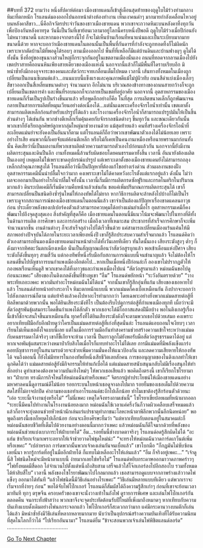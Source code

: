 ##บทที่ 372 ยามว่าง
หนึ่งสัปดาห์ต่อมา เมืองชายแดนก็เข้าสู่เดือนสุดท้ายของฤดูใบไม้ร่วงท่ามกลางหิมะที่ตกหนัก
โรแลนด์มองออกไปนอกหน้าต่างห้องทำงาน เห็นเงาคนดำๆ มากมายกำลังเคลื่อนไหวอยู่บนหลังคาสีขาว...นี่คือกิจวัตรประจำวันของชาวเมืองชายแดน พวกเขาจะกวาดหิมะบนหลังคาทิ้งทุกวันเพื่อป้องกันหลังคาทรุด
วันนี้เป็นวันที่เขาย้อนเวลามาอยู่โลกนี้ครบหนึ่งปีพอดี ฤดูใบไม้ร่วงเมื่อปีก่อนยังไม่หนาวขนาดนี้ และหากมองจากตรงนี้ไป ก็จะไม่เห็นบ้านเรือนที่หนาแน่นและเป็นระเบียบมากมายขนาดนี้ด้วย
หากจะบอกว่าเมืองชายแดนในตอนนั้นเป็นพื้นที่กันดารที่กำลังจะถูกทอดทิ้งก็ไม่ผิดนัก เพราะหากตัดบ้านไม้ที่พอดูได้รอบๆ ลานเมืองออกไป พื้นที่ที่เหลือก็มีแต่บ้านดินและบ้านฟางผุๆ ดูไม่ได้ทั้งนั้น ซึ่งที่อยู่ของขุนนางส่วนใหญ่ก็กระจุกกันอยู่ในเขตลานเมืองนั่นเอง ถนนที่ทอดจากลานเมืองไปยังเขตปราสาทคือถนนหินเพียงสายเดียวของเมืองแห่งนี้ นอกจากนี้แล้วก็ไม่มีพื้นที่ใดราบเรียบอีก มิหนำซ้ำยังมีกองอุจจาระของคนและสัตว์กระจายเกลื่อนเต็มไปหมด
เวลานี้ เส้นทางทั้งหมดในเมืองถูกเปลี่ยนเป็นถนนซีเมนต์แล้ว...ถนนแบบนี้แข็งแรงและคุณภาพดีแม้ไม่ปูผิวทับ ถนนสีดำแบ่งเมืองเล็กๆ สีขาวออกเป็นสี่เหลี่ยมขนาดต่างๆ จำนวนมาก อีกไม่นาน บริเวณสองข้างทางของถนนสายกว้างก็จะถูกเปลี่ยนเป็นเขตการค้า และพื้นที่รอบนอกก็จะกลายเป็นเขตที่อยู่อาศัย
นอกจากนี้ อุตสาหกรรมของเมืองชายแดนก็เริ่มเป็นรูปเป็นร่างขึ้นมาแล้ว หรือพูดอีกอย่างก็คือ ในที่สุด การผลิตขนาดเล็กก็ถูกพัฒนาจนกลายเป็นสายการผลิตที่หมุนเวียนอย่างต่อเนื่องได้...แต่นั่นเฉพาะเครื่องจักรไอน้ำเท่านั้น เขตเตาตั้งสามารถผลิตเหล็กก้อนสำหรับแปรรูปได้แล้ว และโรงงานเครื่องจักรไอน้ำก็สามารถแปรรูปมันให้เป็นชิ้นส่วนต่างๆ ได้เช่นกัน พวกช่างตีเหล็กเริ่มคุ้นเคยกับจักรกลชนิดต่างๆ ขึ้นทุกวัน และขณะเดียวกันนั้น พวกเขาก็ยังเรียกลูกศิษย์ลูกหากลุ่มใหญ่มาช่วยงานด้วย แม้สุดท้ายแล้ว คนที่สร้างเครื่องจักรไอน้ำที่ละเอียดแม่นยำจะยังคงเป็นอันนาก็ตาม แต่โรแลนด์ก็ถือว่าพวกเขาพัฒนาตัวเองได้ไม่น้อยเลย เพราะอย่างไรเสีย คนพวกนี้ก็เคยจับแต่ค้อนตีเหล็ก หรือไม่ก็เคยเป็นคนงานเหมืองหรือนายพรานมาก่อนทั้งนั้น
คิดเสียว่านี่เป็นผลงานที่พวกเขาผลิตด้วยความสามารถตัวเองไปก่อนแล้วกัน
นอกจากนี้ยังมีงานผลิตกระสุนและดินปืนอีก งานทั้งหมดนี้ล้วนรับผิดชอบโดยคนธรรมดาทั้งสิ้น เวลานี้ อันนายังต้องผลิตปืนเองอยู่ เหตุผลไม่ใช่เพราะขาดอุปกรณ์แปรรูป แต่เพราะเตาตั้งของเมืองชายแดนยังไม่สามารถถลุงเหล็กกล้าคุณภาพสูงได้ โรแลนด์ถือว่านี่เป็นปัญหาที่ต้องแก้ไขอย่างเร่งด่วน
ส่วนผลงานของฝั่งอุตสาหกรรมเคมีนั้นน่าปลื้มใจกว่ามาก คงเพราะเขาไม่ได้คาดหวังอะไรตั้งแต่แรกอยู่แล้ว ดังนั้น ไม่ว่าผลจะออกมาเป็นอย่างไรก็น่าปลื้มใจทั้งนั้น เวลานี้เริ่มมีการผลิตกรดซัลฟูริกและกรดไนตริกในปริมาณมากแล้ว ดินระเบิดเคมีก็เริ่มมีความคืบหน้าแล้วเช่นกัน ขอแค่เพิ่มปริมาณการผลิตกระสุนได้ เขาก็สามารถเปลี่ยนปืนชนิดยิงซ้ำรุ่นใหม่ให้กองทัพได้ไม่ยาก
หากวิธีการผลิตจะล้าหลังไปบ้างก็ไม่เป็นไร เพราะดูจากสถานการณ์ของเมืองชายแดนในตอนนี้แล้ว เขาจำเป็นต้องแก้ปัญหาเรื่องขาดแคลนอาวุธก่อน ประเดี๋ยวพลังของเปเปอร์คงตัวแล้วสามารถควบคุมได้อย่างแม่นยำเมื่อไร อุตสาหกรรมเคมีก็คงพัฒนาไปถึงจุดสูงสุดเอง
สิ่งสำคัญที่สุดก็คือ เมืองชายแดนในตอนนี้มีแนวโน้มจะพัฒนาไปในทางที่ดีทั้งในด้านการผลิต การศึกษา และการก่อสร้าง เมื่อถึงเวลาที่เหมาะสม ประชากรที่สำเร็จการศึกษาก็จะเพิ่มจำนวนมากขึ้น งานด้านต่างๆ ก็จะสำเร็จลุล่วงไปได้เร็วขึ้นด้วย
แค่สามารถเปลี่ยนเมืองแร้นแค้นให้มีสภาพอย่างปัจจุบันได้ภายในระยะเวลาเพียงหนึ่งปี เขาก็รู้สึกประสบความสำเร็จมากแล้ว
โรแลนด์คิดว่าตัวเองสามารถยืนมองเมืองชายแดนผ่านหน้าต่างได้ทั้งวันเลยทีเดียว
ทันใดนั้นเอง เสียงระฆังสูงๆ ต่ำๆ ก็ดังมาจากทิศตะวันตกเฉียงเหนือ
นั่นเป็นสัญญาณเตือนว่าสัตว์อสูรบุกแล้ว
พอเข้าเดือนแห่งปีศาจ เสียงระฆังก็ดังขึ้นทุกๆ สามสี่วัน แต่กองทัพที่หนึ่งรับมือกับสถานการณ์แบบนี้จนชำนาญแล้ว จึงไม่ต้องให้โรแลนด์ขึ้นไปบัญชาการบนกำแพงเมืองอีกต่อไป...หากเป็นเมื่อหนึ่งปีก่อนล่ะก็ ลองเขาไม่ปรากฏตัวให้กองพลเรือนเห็นดูสิ พวกเขาคงได้ทิ้งอาวุธและกำแพงเมืองไปแน่
“สัตว์อสูรมาแล้ว หม่อมฉันขอไปดูก่อนนะเพคะ” เสียงของไนติงเกลดังขึ้นที่ข้างหูเขา
“อืม” โรแลนด์พยักหน้า “ระวังอันตรายด้วย”
“วางพระทัยเถอะเพคะ พวกมันทำอะไรหม่อมฉันไม่ได้แน่”
จากนั้นเขาก็รู้สึกอุ่นที่แก้ม เสียงของเธอหายไปแล้ว
โรแลนด์ส่ายหน้าอย่างระอาใจ หิมะตกหนักแบบนี้ พวกแม่มดก็คงเบื่อเหมือนกัน ถึงปากจะบอกว่าไปสังเกตการณ์ก็ตาม แต่แท้จริงแล้วคงไปหาอะไรทำมากกว่า โดยเฉพาะอย่างยิ่งพวกแม่มดสายต่อสู้ที่ทิลลีพามาด้วยพวกนั้น พอได้ยินเสียงระฆังทีไร เป็นต้องรีบไปดูการต่อสู้ที่กำแพงเมืองทุกที เผื่อว่าจะมีสัตว์อสูรพันธุ์ผสมกระโดดขึ้นกำแพงได้สักตัว พวกเธอจะได้มีโอกาสแสดงฝีมือบ้าง พอไนติงเกลรู้เรื่องนี้เข้าก็ชักจะสนใจขึ้นมาเหมือนกัน ทุกครั้งที่ได้ยินเสียงระฆังดังก็จะตามพวกเธอไปด้วยเสมอ คงเพราะอยากเทียบฝีมือกับอีกฝ่ายดูว่าใครเป็นแม่มดสายต่อสู้ที่เก่งที่สุดนั่นล่ะ
โรแลนด์แอบถอนใจเงียบๆ เวลาเรียนไม่เห็นเธอตั้งใจแบบนี้เลย
แต่ในเมื่อการร่วมมือกันทำสงครามช่วยสร้างความเข้าใจระหว่างแม่มดกับคนธรรมดาได้จริงๆ เขาก็ขี้เกียจจะห้าม เวลานี้ ปืนยาวลูกโม่ยังพอรับมือสัตว์อสูรธรรมดาได้อยู่ แต่หากเจอพันธุ์ผสมระหว่างหมาป่ากับสิงโตเมื่อไรก็แทบทำอะไรไม่ได้เลย การมีแม่มดที่มีพลังแข็งแกร่งคอยบัญชาการอยู่ในสนามรบด้วยจะช่วยเพิ่มความมั่นคงให้แนวป้องกัน และลดความเสียหายให้กองทัพได้
จนถึงตอนนี้ ก็ยังไม่มีทหารในกองทัพที่หนึ่งเสียชีวิตเลยสักคน
การขออนุญาตของไนติงเกลทำให้เขาฉุกคิดได้ว่า แม่มดสายต่อสู้ยังมีกิจกรรมให้ทำแก้เบื่อได้ แต่แม่มดสายสนับสนุนกลับไม่มีเรื่องสนุกให้ทำสักอย่าง ดูท่าเขาคงต้องหาความบันเทิงใหม่ๆ ให้พวกเธอเสียแล้ว
พอคิดถึงตรงนี้ เขาก็เรียกโซโรยามาหา
“ฝ่าบาท ทรงมีภารกิจใหม่ให้หม่อมฉันทำหรือเพคะ”
จิตรกรผู้ทำประโยชน์ให้เมืองชายแดนอย่างมหาศาลคนนี้ดูอารมณ์ดีไม่น้อย รอยกระบนใบหน้าเธอดูจางลงไปมาก รอยยิ้มของเธอเต็มไปด้วยความสดใสที่ไม่อาจปกปิด
คำถามของเธอทำเอาโรแลนด์ชะงักไปเล็กน้อย ทำไมเขาต้องรู้สึกร้อนตัวด้วยนะ
“เอ่อ ระยะนี้เจ้างานยุ่งหรือไม่”
“ไม่นี่เพคะ เหตุใดจึงทรงถามเช่นนี้” โซโรยาเขี่ยปอยผมที่หน้าผากออก “ระยะนี้มีคนไปทำงานในโรงงานน้อยลงมาก หม่อมฉันใช้เวลาแค่ครึ่งวันก็วาดผิวเคลือบเสร็จหมดแล้ว แล้วก็อาจจะยุ่งตอนช่วยหัวหน้านักเล่นแร่แปรธาตุทำภาชนะโลหะหน้าตาพิลึกพวกนั้นอีกนิดหน่อย” พอพูดถึงตรงนี้เธอก็หยุดไปเล็กน้อย ก่อนจะเอียงศีรษะยิ้มว่า “แต่หากเทียบกับตอนอยู่ในสมาคมล่ะก็ หม่อมฉันชอบชีวิตที่เต็มไปด้วยงานอย่างตอนนี้มากกว่าเพคะ แล้วหม่อมฉันก็ดีใจมากด้วยที่พลังของหม่อมฉันช่วยแบ่งเบาภาระให้ฝ่าบาทได้”
อืม...รอยยิ้มนี้ช่างบาดตาจริงๆ
โรแลนด์อดรู้สึกผิดไม่ได้ “อะแฮ่ม ข้าเรียกเจ้ามาเพราะอยากให้เจ้าช่วยวาดไพ่ชุดใหม่น่ะ”
“จะทรงให้หม่อมฉันวาดการ์ดเกว็นต์เพิ่มหรือเพคะ”
“เปล่าหรอก การ์ดพวกนั้นพวกเจ้าคงเล่นกันจนเบื่อแล้ว” เขาโบกมือ “ก็กฎมันไม่ซับซ้อนเลยนี่นา หากรู้การ์ดที่อยู่ในมืออีกฝ่ายได้ ก็แทบไม่เหลืออะไรให้เล่นแล้ว”
“อืม ก็จริงอยู่เพคะ...”
“เจ้าดูนี่สิ ไพ่ชนิดใหม่จะมีหน้าตาแบบนี้ ง่ายมากเลยใช่หรือไม่” โรแลนด์หยิบกระดาษออกมาวาดภาพคร่าวๆ “ไพ่ทั้งหมดมีสี่ดอก ไล่จำนวนไปตั้งแต่หนึ่งถึงสิบสาม เสร็จแล้วใส่โจ๊กเกอร์ลงไปอีกสองใบ รวมทั้งหมดได้ห้าสิบสี่ใบ”
เวลานี้ พลังของโซโรยาพัฒนาไปไกลมากแล้ว เธอสามารถดูแบบจากภาพร่างแล้ววาดไพ่แข็งๆ ออกมาได้ทันที “แล้วไพ่ชนิดนี้มีวิธีเล่นอย่างไรเพคะ”
“วิธีเล่นมีหลายแบบทีเดียว แต่พวกเราจะเริ่มจากที่ง่ายๆ ก่อน” พอได้จับไพ่โป๊กเกอร์ โรแลนด์ก็สัมผัสได้ถึงความรู้สึกเก่าๆ ก่อนที่เขาจะย้อนเวลามาทันที ทุกๆ ตรุษจีน ครอบครัวของเขาจะนั่งวางเท้าในถังไฟ ดูรายการพิเศษ และเล่นไพ่โป๊กเกอร์กันตลอดคืน จนกระทั่งฟ้าสว่าง พวกเขาจึงจะจุดประทัดต้อนรับปีใหม่ที่เพิ่งมาถึงหมาดๆ
หากเทียบกับความบันเทิงแบบดั้งเดิมอย่างไพ่นกกระจอกแล้ว ไพ่โป๊กเกอร์ก็สะดวกกว่ามาก แค่มีกระดานวางบนตักก็เล่นได้แล้ว มิหนำซ้ำยังมีวิธีเล่นที่หลากหลายมากมาย นับว่าเป็นอุปกรณ์สร้างความบันเทิงที่ได้รับความนิยมที่สุดในโลกก็ว่าได้
“ไปเรียกอันนามา” โรแลนด์ยิ้ม “ข้าจะสอนพวกเจ้าเล่นไพ่พิชิตแลนด์ลอร์ด”
………………………………….




[Go To Next Chapter]( ./285.md)
